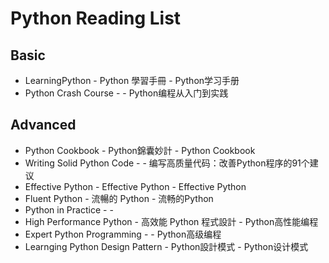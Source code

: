 # Python Reading List

## Basic

- LearningPython - Python 學習手冊 - Python学习手册
- Python Crash Course - - Python编程从入门到实践

## Advanced

- Python Cookbook - Python錦囊妙計 - Python Cookbook
- Writing Solid Python Code - - 编写高质量代码：改善Python程序的91个建议
- Effective Python - Effective Python - Effective Python
- Fluent Python - 流暢的 Python - 流畅的Python
- Python in Practice - - 
- High Performance Python - 高效能 Python 程式設計 - Python高性能编程
- Expert Python Programming - - Python高级编程
- Learnging Python Design Pattern - Python設計模式 - Python设计模式
